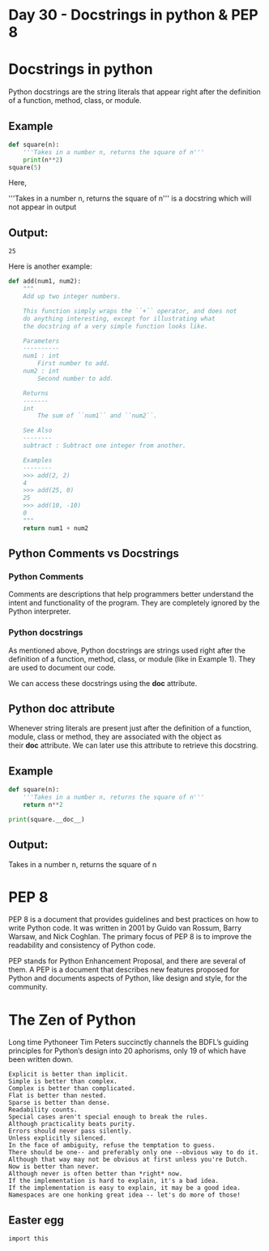 # Day 30 - Docstrings in python & PEP 8

# Docstrings in python

Python docstrings are the string literals that appear right after the definition of a function, method, class, or module.

## Example

```python
def square(n):
    '''Takes in a number n, returns the square of n'''
    print(n**2)
square(5)

```

Here,

'''Takes in a number n, returns the square of n''' is a docstring which will not appear in output

## Output:

```
25

```

Here is another example:

```python
def add(num1, num2):
    """
    Add up two integer numbers.

    This function simply wraps the ``+`` operator, and does not
    do anything interesting, except for illustrating what
    the docstring of a very simple function looks like.

    Parameters
    ----------
    num1 : int
        First number to add.
    num2 : int
        Second number to add.

    Returns
    -------
    int
        The sum of ``num1`` and ``num2``.

    See Also
    --------
    subtract : Subtract one integer from another.

    Examples
    --------
    >>> add(2, 2)
    4
    >>> add(25, 0)
    25
    >>> add(10, -10)
    0
    """
    return num1 + num2

```

## Python Comments vs Docstrings

### Python Comments

Comments are descriptions that help programmers better understand the intent and functionality of the program. They are completely ignored by the Python interpreter.

### Python docstrings

As mentioned above, Python docstrings are strings used right after the definition of a function, method, class, or module (like in Example 1). They are used to document our code.

We can access these docstrings using the **doc** attribute.

## Python **doc** attribute

Whenever string literals are present just after the definition of a function, module, class or method, they are associated with the object as their **doc** attribute. We can later use this attribute to retrieve this docstring.

## Example

```python
def square(n):
    '''Takes in a number n, returns the square of n'''
    return n**2

print(square.__doc__)

```

## Output:

Takes in a number n, returns the square of n

# PEP 8

PEP 8 is a document that provides guidelines and best practices on how to write Python code. It was written in 2001 by Guido van Rossum, Barry Warsaw, and Nick Coghlan. The primary focus of PEP 8 is to improve the readability and consistency of Python code.

PEP stands for Python Enhancement Proposal, and there are several of them. A PEP is a document that describes new features proposed for Python and documents aspects of Python, like design and style, for the community.

# The Zen of Python

Long time Pythoneer Tim Peters succinctly channels the BDFL’s guiding principles for Python’s design into 20 aphorisms, only 19 of which have been written down.

```
Explicit is better than implicit.
Simple is better than complex.
Complex is better than complicated.
Flat is better than nested.
Sparse is better than dense.
Readability counts.
Special cases aren't special enough to break the rules.
Although practicality beats purity.
Errors should never pass silently.
Unless explicitly silenced.
In the face of ambiguity, refuse the temptation to guess.
There should be one-- and preferably only one --obvious way to do it.
Although that way may not be obvious at first unless you're Dutch.
Now is better than never.
Although never is often better than *right* now.
If the implementation is hard to explain, it's a bad idea.
If the implementation is easy to explain, it may be a good idea.
Namespaces are one honking great idea -- let's do more of those!

```

## Easter egg

```
import this

```